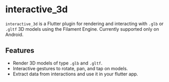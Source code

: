 # interactive_3d

`interactive_3d` is a Flutter plugin for rendering and interacting with `.glb` or `.gltf` 3D models using the Filament Engine. Currently supported only on Android.

## Features
- Render 3D models of type `.glb` and `.gltf`.
- Interactive gestures to rotate, pan, and tap on models.
- Extract data from interactions and use it in your flutter app.
